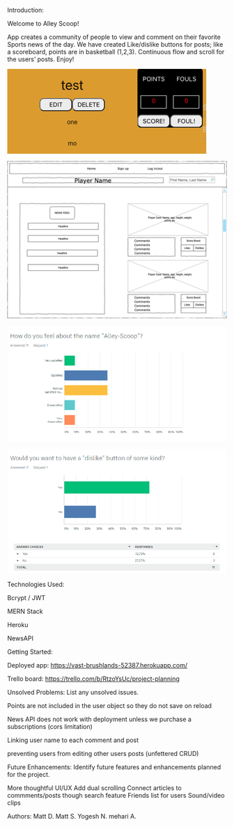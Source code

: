 Introduction:

Welcome to Alley Scoop!

App creates a community of people to view and comment on their favorite Sports news of the day. We have created Like/dislike buttons for posts; like a scoreboard, points are in basketball (1,2,3). Continuous flow and scroll for the users’ posts. Enjoy!

![highlight of app](./public/scoreboard.png)

![wireframe](./public/wire.jpeg)

![ux1](./public/survey1.png)

![ux2](./public/survey2.png)




Technologies Used:

Bcrypt / JWT

MERN Stack 

Heroku

NewsAPI

Getting Started: 

Deployed app:
https://vast-brushlands-52387.herokuapp.com/

Trello board:
https://trello.com/b/RtzoYsUc/project-planning

Unsolved Problems: List any unsolved issues.

Points are not included in the user object so they do not save on reload 

News API does not work with deployment unless we purchase a subscriptions (cors limitation)

Linking user name to each comment and post

preventing users from editing other users posts (unfettered CRUD)


Future Enhancements: Identify future features and enhancements planned for the project.

More thoughtful UI/UX
Add dual scrolling
Connect articles to commments/posts though search feature 
Friends list for users
Sound/video clips


Authors:
Matt D.
Matt S.
Yogesh N.
mehari A.
